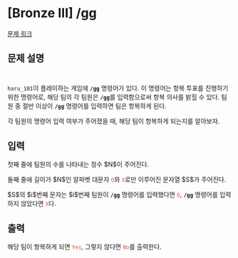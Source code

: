 # [Bronze III] /gg

[문제 링크](https://www.acmicpc.net/problem/34032) 

## 문제 설명

<h5 style="text-align: center;"><img alt="" src="https://upload.acmicpc.net/1b146e65-dbb3-4dd4-b4de-a0425418f1e8/-/preview/"></h5>

<p><code>haru_101</code>이 플레이하는 게임에 <strong><code>/gg</code></strong> 명령어가 있다. 이 명령어는 항복 투표를 진행하기 위한 명령어로, 해당 팀의 각 팀원은 <strong><code>/gg</code></strong>를 입력함으로써 항복 의사를 밝힐 수 있다. 팀원 중 절반 이상이 <strong><code>/gg</code></strong> 명령어를 입력하면 팀은 항복하게 된다.</p>

<p>각 팀원의 명령어 입력 여부가 주어졌을 때, 해당 팀이 항복하게 되는지를 알아보자.</p>

## 입력 

 <p>첫째 줄에 팀원의 수를 나타내는 정수 $N$이 주어진다.</p>

<p>둘째 줄에 길이가 $N$인 알파벳 대문자 <code><span style="color:#e74c3c;">O</span></code>와 <code><span style="color:#e74c3c;">X</span></code>로만 이루어진 문자열 $S$가 주어진다.</p>

<p>$S$의 $i$번째 문자는 $i$번째 팀원이 <strong><code>/gg</code></strong> 명령어를 입력했다면 <code><span style="color:#e74c3c;">O</span></code>, <strong><code>/gg</code></strong> 명령어를 입력하지 않았다면 <code><span style="color:#e74c3c;">X</span></code>다.</p>

## 출력 

 <p>해당 팀이 항복하게 되면 <code><span style="color:#e74c3c;">Yes</span></code>, 그렇지 않다면 <code><span style="color:#e74c3c;">No</span></code>를 출력한다.</p>


